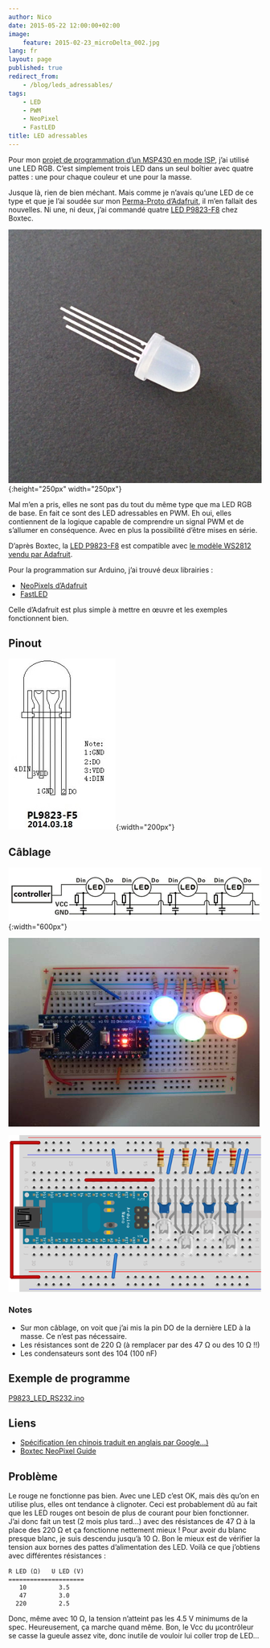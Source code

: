 ```yaml
---
author: Nico
date: 2015-05-22 12:00:00+02:00
image:
    feature: 2015-02-23_microDelta_002.jpg
lang: fr
layout: page
published: true
redirect_from:
    - /blog/leds_adressables/
tags:
    - LED
    - PWM
    - NeoPixel
    - FastLED
title: LED adressables
---
```


Pour mon [projet de programmation d’un MSP430 en mode ISP](/blog/programmer_un_msp430_en_mode_ISP/), j’ai utilisé une LED RGB. C’est simplement trois LED dans un seul boîtier avec quatre pattes : une pour chaque couleur et une pour la masse.

Jusque là, rien de bien méchant. Mais comme je n’avais qu’une LED de ce type et que je l’ai soudée sur mon [Perma-Proto d’Adafruit](https://www.adafruit.com/blog/2011/11/18/adafruit-perma-proto-half-sized-breadboard-pcb-3-pack/), il m’en fallait des nouvelles. Ni une, ni deux, j’ai commandé quatre [LED P9823-F8](https://shop.boxtec.ch/led-neopixel-8mm-p9823-p-42265.html) chez Boxtec.

[![ouilogique.com][img_1]][img_1]{:height="250px" width="250px"}

[img_1]: ../../files/2015-05-22-leds_adressables/images/67053.jpg

Mal m’en a pris, elles ne sont pas du tout du même type que ma LED RGB de base. En fait ce sont des LED adressables en PWM. Eh oui, elles contiennent de la logique capable de comprendre un signal PWM et de s’allumer en conséquence. Avec en plus la possibilité d’être mises en série.

D’après Boxtec, la [LED P9823-F8](https://shop.boxtec.ch/led-neopixel-8mm-p9823-p-42265.html) est compatible avec [le modèle WS2812 vendu par Adafruit](https://www.adafruit.com/datasheets/WS2812.pdf).

Pour la programmation sur Arduino, j’ai trouvé deux librairies :

-   [NeoPixels d’Adafruit](https://github.com/adafruit/Adafruit_NeoPixel)
-   [FastLED](https://fastled.io)

Celle d’Adafruit est plus simple à mettre en œuvre et les exemples fonctionnent bien.

## Pinout

[![ouilogique.com][img_2]][img_2]{:width="200px"}

[img_2]: ../../files/2015-05-22-leds_adressables/images/LED_P9823-F8_pinout.jpg

## Câblage

[![ouilogique.com][img_3]][img_3]{:width="600px"}

[img_3]: ../../files/2015-05-22-leds_adressables/images/LED_P9823-F8_cablage.jpg

[![ouilogique.com][img_4]][img_4]

[img_4]: ../../files/2015-05-22-leds_adressables/images/P1030717.JPG

[![ouilogique.com][img_5]][img_5]

[img_5]: ../../files/2015-05-22-leds_adressables/images/2015-05-22-leds_adressables.svg

### Notes

-   Sur mon câblage, on voit que j’ai mis la pin DO de la dernière LED à la masse. Ce n’est pas nécessaire.
-   Les résistances sont de 220 Ω (à remplacer par des 47 Ω ou des 10 Ω !!)
-   Les condensateurs sont des 104 (100 nF)

## Exemple de programme

[P9823_LED_RS232.ino](../../files/2015-05-22-leds_adressables/docs/P9823_LED_RS232.ino)

## Liens

-   [Spécification (en chinois traduit en anglais par Google...)](https://shop.boxtec.ch/pub/diverse/P9823.pdf)
-   [Boxtec NeoPixel Guide](https://playground.boxtec.ch/doku.php/led/ledpixel_guide)

## Problème

Le rouge ne fonctionne pas bien. Avec une LED c’est OK, mais dès qu’on en utilise plus, elles ont tendance à clignoter. Ceci est probablement dû au fait que les LED rouges ont besoin de plus de courant pour bien fonctionner. J’ai donc fait un test (2 mois plus tard...) avec des résistances de 47 Ω à la place des 220 Ω et ça fonctionne nettement mieux ! Pour avoir du blanc presque blanc, je suis descendu jusqu’à 10 Ω. Bon le mieux est de vérifier la tension aux bornes des pattes d’alimentation des LED. Voilà ce que j’obtiens avec différentes résistances :

    R LED (Ω)   U LED (V)
    =====================
       10         3.5
       47         3.0
      220         2.5

Donc, même avec 10 Ω, la tension n’atteint pas les 4.5 V minimums de la spec. Heureusement, ça marche quand même. Bon, le Vcc du µcontrôleur se casse la gueule assez vite, donc inutile de vouloir lui coller trop de LED...
